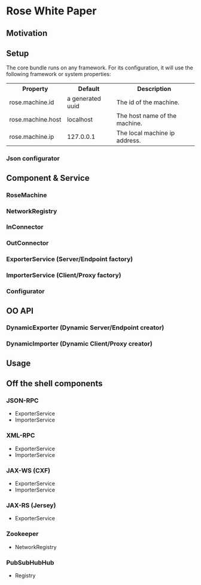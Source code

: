 # Rose White Paper

## Motivation

## Setup 

The core bundle runs on any framework. For its configuration, it will use the following framework or system properties:

<table>
<tr>
  <th>Property</th>
  <th>Default</th>
  <th>Description</th>
</tr>
<tr>
  <td>rose.machine.id</td>
  <td>a generated uuid</td>
  <td>The id of the machine.</td>
</tr>
<tr>
  <td>rose.machine.host</td>
  <td>localhost</td>
  <td>The host name of the machine.</td>
</tr>
<tr>
  <td>rose.machine.ip</td>
  <td>127.0.0.1</td>
  <td>The local machine ip address.</td>
</tr>
</table>

### Json configurator


## Component & Service

### RoseMachine

### NetworkRegistry

### InConnector

### OutConnector

### ExporterService (Server/Endpoint factory)

### ImporterService (Client/Proxy factory)

### Configurator

## OO API

### DynamicExporter (Dynamic Server/Endpoint creator)

### DynamicImporter (Dynamic Client/Proxy creator)

## Usage

## Off the shell components

### JSON-RPC
* ExporterService
* ImporterService

### XML-RPC 
* ExporterService
* ImporterService

### JAX-WS (CXF)
* ExporterService
* ImporterService

### JAX-RS (Jersey)
* ExporterService

### Zookeeper 
* NetworkRegistry 

### PubSubHubHub
* Registry